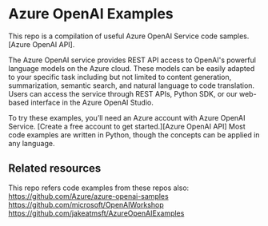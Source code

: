 # Azure OpenAI Examples
This repo is a compilation of useful Azure OpenAI Service code samples. [Azure OpenAI API].

The Azure OpenAI service provides REST API access to OpenAI's powerful language models on the Azure cloud. These models can be easily adapted to your specific task including but not limited to content generation, summarization, semantic search, and natural language to code translation. Users can access the service through REST APIs, Python SDK, or our web-based interface in the Azure OpenAI Studio.

To try these examples, you’ll need an Azure account with Azure OpenAI Service. [Create a free account to get started.][Azure OpenAI API]
Most code examples are written in Python, though the concepts can be applied in any language.

## Related resources

This repo refers code examples from these repos also:
https://github.com/Azure/azure-openai-samples
https://github.com/microsoft/OpenAIWorkshop
https://github.com/jakeatmsft/AzureOpenAIExamples

